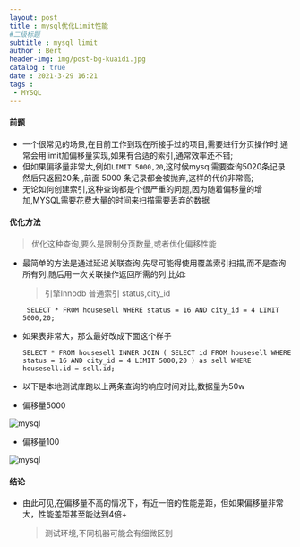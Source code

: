 ```yaml
---
layout: post
title : mysql优化Limit性能
#二级标题
subtitle : mysql limit
author : Bert
header-img: img/post-bg-kuaidi.jpg
catalog : true
date : 2021-3-29 16:21
tags :
 - MYSQL
---
```


#### 前题
- 一个很常见的场景,在目前工作到现在所接手过的项目,需要进行分页操作时,通常会用limit加偏移量实现,如果有合适的索引,通常效率还不错;
- 但如果偏移量非常大,例如` LIMIT 5000,20 `,这时候mysql需要查询5020条记录然后只返回20条 ,前面 5000 条记录都会被抛弃,这样的代价非常高;
- 无论如何创建索引,这种查询都是个很严重的问题,因为随着偏移量的增加,MYSQL需要花费大量的时间来扫描需要丢弃的数据
#### 优化方法

> 优化这种查询,要么是限制分页数量,或者优化偏移性能

- 最简单的方法是通过延迟关联查询,先尽可能得使用覆盖索引扫描,而不是查询所有列,随后用一次关联操作返回所需的列,比如:

  > 引擎Innodb 普通索引  status,city_id

  ` SELECT * FROM housesell WHERE status = 16 AND city_id = 4 LIMIT 5000,20;`

- 如果表非常大，那么最好改成下面这个样子

  `SELECT * FROM housesell INNER JOIN ( SELECT id FROM housesell WHERE status = 16 AND city_id = 4 LIMIT 5000,20 ) as sell WHERE housesell.id = sell.id;`

- 以下是本地测试库跑以上两条查询的响应时间对比,数据量为50w

- 偏移量5000

![mysql](https://bertgo.github.io/img/code-img/mysql-limit.png)

- 偏移量100

![mysql](https://bertgo.github.io/img/code-img/mysql-limit-small.png)

#### 结论

- 由此可见,在偏移量不高的情况下，有近一倍的性能差距，但如果偏移量非常大，性能差距甚至能达到4倍+

  > 测试环境,不同机器可能会有细微区别






